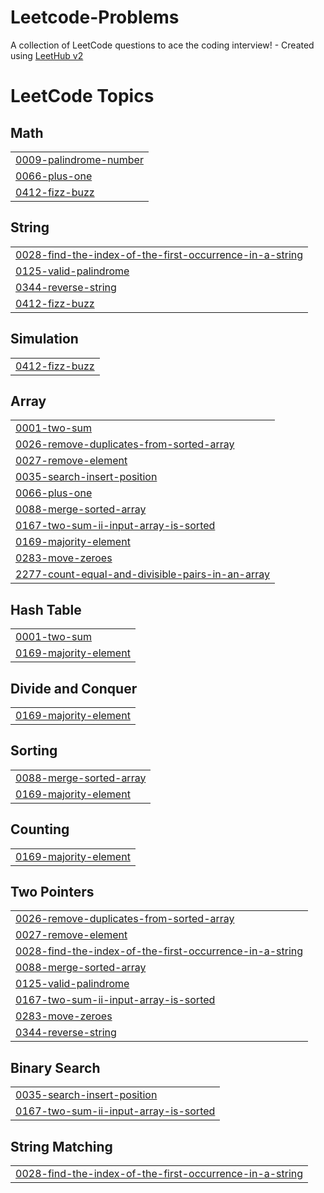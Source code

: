 # Leetcode-Problems
A collection of LeetCode questions to ace the coding interview! - Created using [LeetHub v2](https://github.com/arunbhardwaj/LeetHub-2.0)

<!---LeetCode Topics Start-->
# LeetCode Topics
## Math
|  |
| ------- |
| [0009-palindrome-number](https://github.com/ajmal123-coder/Leetcode-Problems/tree/master/0009-palindrome-number) |
| [0066-plus-one](https://github.com/ajmal123-coder/Leetcode-Problems/tree/master/0066-plus-one) |
| [0412-fizz-buzz](https://github.com/ajmal123-coder/Leetcode-Problems/tree/master/0412-fizz-buzz) |
## String
|  |
| ------- |
| [0028-find-the-index-of-the-first-occurrence-in-a-string](https://github.com/ajmal123-coder/Leetcode-Problems/tree/master/0028-find-the-index-of-the-first-occurrence-in-a-string) |
| [0125-valid-palindrome](https://github.com/ajmal123-coder/Leetcode-Problems/tree/master/0125-valid-palindrome) |
| [0344-reverse-string](https://github.com/ajmal123-coder/Leetcode-Problems/tree/master/0344-reverse-string) |
| [0412-fizz-buzz](https://github.com/ajmal123-coder/Leetcode-Problems/tree/master/0412-fizz-buzz) |
## Simulation
|  |
| ------- |
| [0412-fizz-buzz](https://github.com/ajmal123-coder/Leetcode-Problems/tree/master/0412-fizz-buzz) |
## Array
|  |
| ------- |
| [0001-two-sum](https://github.com/ajmal123-coder/Leetcode-Problems/tree/master/0001-two-sum) |
| [0026-remove-duplicates-from-sorted-array](https://github.com/ajmal123-coder/Leetcode-Problems/tree/master/0026-remove-duplicates-from-sorted-array) |
| [0027-remove-element](https://github.com/ajmal123-coder/Leetcode-Problems/tree/master/0027-remove-element) |
| [0035-search-insert-position](https://github.com/ajmal123-coder/Leetcode-Problems/tree/master/0035-search-insert-position) |
| [0066-plus-one](https://github.com/ajmal123-coder/Leetcode-Problems/tree/master/0066-plus-one) |
| [0088-merge-sorted-array](https://github.com/ajmal123-coder/Leetcode-Problems/tree/master/0088-merge-sorted-array) |
| [0167-two-sum-ii-input-array-is-sorted](https://github.com/ajmal123-coder/Leetcode-Problems/tree/master/0167-two-sum-ii-input-array-is-sorted) |
| [0169-majority-element](https://github.com/ajmal123-coder/Leetcode-Problems/tree/master/0169-majority-element) |
| [0283-move-zeroes](https://github.com/ajmal123-coder/Leetcode-Problems/tree/master/0283-move-zeroes) |
| [2277-count-equal-and-divisible-pairs-in-an-array](https://github.com/ajmal123-coder/Leetcode-Problems/tree/master/2277-count-equal-and-divisible-pairs-in-an-array) |
## Hash Table
|  |
| ------- |
| [0001-two-sum](https://github.com/ajmal123-coder/Leetcode-Problems/tree/master/0001-two-sum) |
| [0169-majority-element](https://github.com/ajmal123-coder/Leetcode-Problems/tree/master/0169-majority-element) |
## Divide and Conquer
|  |
| ------- |
| [0169-majority-element](https://github.com/ajmal123-coder/Leetcode-Problems/tree/master/0169-majority-element) |
## Sorting
|  |
| ------- |
| [0088-merge-sorted-array](https://github.com/ajmal123-coder/Leetcode-Problems/tree/master/0088-merge-sorted-array) |
| [0169-majority-element](https://github.com/ajmal123-coder/Leetcode-Problems/tree/master/0169-majority-element) |
## Counting
|  |
| ------- |
| [0169-majority-element](https://github.com/ajmal123-coder/Leetcode-Problems/tree/master/0169-majority-element) |
## Two Pointers
|  |
| ------- |
| [0026-remove-duplicates-from-sorted-array](https://github.com/ajmal123-coder/Leetcode-Problems/tree/master/0026-remove-duplicates-from-sorted-array) |
| [0027-remove-element](https://github.com/ajmal123-coder/Leetcode-Problems/tree/master/0027-remove-element) |
| [0028-find-the-index-of-the-first-occurrence-in-a-string](https://github.com/ajmal123-coder/Leetcode-Problems/tree/master/0028-find-the-index-of-the-first-occurrence-in-a-string) |
| [0088-merge-sorted-array](https://github.com/ajmal123-coder/Leetcode-Problems/tree/master/0088-merge-sorted-array) |
| [0125-valid-palindrome](https://github.com/ajmal123-coder/Leetcode-Problems/tree/master/0125-valid-palindrome) |
| [0167-two-sum-ii-input-array-is-sorted](https://github.com/ajmal123-coder/Leetcode-Problems/tree/master/0167-two-sum-ii-input-array-is-sorted) |
| [0283-move-zeroes](https://github.com/ajmal123-coder/Leetcode-Problems/tree/master/0283-move-zeroes) |
| [0344-reverse-string](https://github.com/ajmal123-coder/Leetcode-Problems/tree/master/0344-reverse-string) |
## Binary Search
|  |
| ------- |
| [0035-search-insert-position](https://github.com/ajmal123-coder/Leetcode-Problems/tree/master/0035-search-insert-position) |
| [0167-two-sum-ii-input-array-is-sorted](https://github.com/ajmal123-coder/Leetcode-Problems/tree/master/0167-two-sum-ii-input-array-is-sorted) |
## String Matching
|  |
| ------- |
| [0028-find-the-index-of-the-first-occurrence-in-a-string](https://github.com/ajmal123-coder/Leetcode-Problems/tree/master/0028-find-the-index-of-the-first-occurrence-in-a-string) |
<!---LeetCode Topics End-->